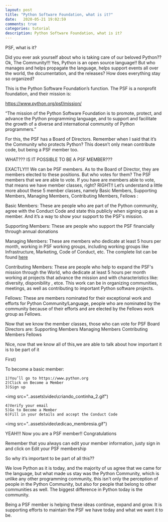 ```yaml
---
layout: post
title: "Python Software Foundation, what is it?"
date:   2020-05-21 19:02:59
comments: true
categories: tutorial
description: Python Software Foundation, what is it?
---
```


PSF, what is it?

Did you ever ask yourself about who is taking care of our beloved Python?? Ok, The Community!!! Yes, Python is an open source language!! But who manages and helps propagate the language, helps support events all over the world, the documentation, and the releases? How does everything stay so organized?

This is the Python Software Foundation’s function. The PSF is a nonprofit foundation, and their mission is:

https://www.python.org/psf/mission/

“The mission of the Python Software Foundation is to promote, protect, and advance the Python programming language, and to support and facilitate the growth of a diverse and international community of Python programmers.”


For this, the PSF has a Board of Directors. Remember when I said that it’s the Community who protects Python? This doesn’t only mean contribute code, but being a PSF member too.

WHAT??? IS IT POSSIBLE TO BE A PSF MEMBER???

EXACTLY!!! We can be PSF members. As to the Board of Director, they are members elected to these positions. But who votes for them? The PSF members that we are able to vote. If you have are members able to vote, that means we have member classes, right? RIGHT!! Let’s understand a little more about these 5 member classes, namely
Basic Members, Supporting Members, Managing Members, Contributing Members, Fellows :

Basic Members:
These are people who are  part of the Python community, agree with the Conduct Code and state this publicly when signing up as a member. And it’s a way to show your support to the PSF's mission.

Supporting Members:
These are people who support the PSF financially through annual donations

Managing Members:
These are members who dedicate at least 5 hours per month, working in  PSF working groups, including working groups like Infrastructure, Marketing, Code of Conduct, etc. The complete list can be found [here](https://www.python.org/psf/committees/)

Contributing Members:
These are people who help to expand the PSF's mission through the World, who dedicate at least 5 hours per month working at projects that advance the mission and with characteristics like: diversity, disponibility , etce. This work can be in organizing communities, meetings, as well as contributing to important Python software projects.

Fellows:
These are members nominated for their  exceptional work and efforts for Python Community/Language,  people who are nominated by the community because of their efforts and are elected by the Fellows work group as Fellows.


Now that we know the member classes,  those who can vote for PSF Board Directors are:
Supporting Members
Managing Members
Contributing Members
Fellows

Nice, now that we know all of this,we are able to talk about how important it is to be part of it

First)

To become a basic member:

    1)You’ll go to https://www.python.org
    2)Click on Become a Member
    3)Sign up


<img src="..assets\video\criando_continha_2.gif")

    4)Verify your email
    5)Go to Become a Member
    6)Fill in your details and accept the Conduct Code
    
<img src="..assets\video\edicao_membresia.gif")


YEAH!!! Now you are a PSF member!! Congratulations

Remember that you always can edit your member information, justy sign in and click on Edit your PSF membership

So why it’s important to be part of all this??

We love Python as it is today, and the majority of us agree that we came for the language, but what made us stay was the Python Community, which is unlike any other programming community, this isn't only the perception of people in the Python Community,  but also for people that belong to other communities as well. The biggest difference in Python today is the community.

Being a PSF member is helping these ideas continue, expand and grow. It is supporting efforts to maintain the PSF we have today and what we want it to be.
